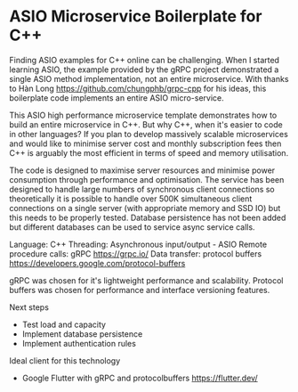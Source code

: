 # ASIO Microservice Boilerplate for C++
Finding ASIO examples for C++ online can be challenging. When I started learning ASIO, the example provided by the gRPC project demonstrated a single ASIO method implementation, not an entire microservice. With thanks to Hàn Long https://github.com/chungphb/grpc-cpp for his ideas, this boilerplate code implements an entire ASIO micro-service.

This ASIO high performance microservice template demonstrates how to build an entire microservice in C++. But why C++, when it's easier to code in other languages? If you plan to develop massively scalable microservices and would like to minimise server cost and monthly subscription fees then C++ is arguably the most efficient in terms of speed and memory utilisation.

The code is designed to maximise server resources and minimise power consumption through performance and optimisation. The service has been designed to handle large numbers of synchronous client connections so theoretically it is possible to handle over 500K simultaneous client connections on a single server (with appropriate memory and SSD IO) but this needs to be properly tested. Database persistence has not been added but different databases can be used to service async service calls.

Language: C++
Threading: Asynchronous input/output - ASIO
Remote procedure calls: gRPC https://grpc.io/
Data transfer: protocol buffers https://developers.google.com/protocol-buffers

gRPC was chosen for it's lightweight performance and scalability. Protocol buffers was chosen for performance and interface versioning features.

Next steps
- Test load and capacity
- Implement database persistence
- Implement authentication rules

Ideal client for this technology
- Google Flutter with gRPC and protocolbuffers https://flutter.dev/
